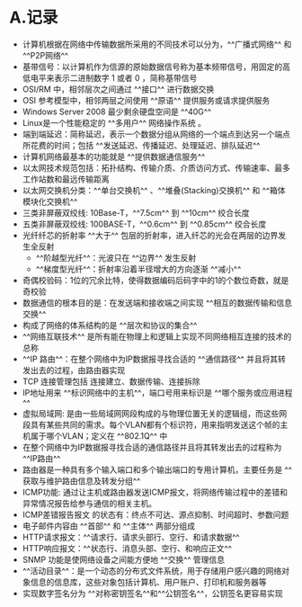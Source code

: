 # A.记录
* 计算机根据在网络中传输数据所采用的不同技术可以分为，^^广播式网络^^ 和 ^^P2P网络^^
* 基带信号：以计算机作为信源的原始数据信号称为基本频带信号，用固定的高低电平来表示二进制数字 1 或者 0 ，简称基带信号
* OSI/RM 中，相邻层次之间通过 ^^接口^^ 进行数据交换
* OSI 参考模型中，相邻两层之间使用 ^^原语^^ 提供服务或请求提供服务
* Windows Server 2008 最少剩余硬盘空间是 ^^40G^^
* Linux是一个性能稳定的 ^^多用户^^ 网络操作系统 。
* 端到端延迟：简称延迟，表示一个数据分组从网络的一个端点到达另一个端点所花费的时间；包括 ^^发送延迟、传播延迟、处理延迟、排队延迟^^
* 计算机网络最基本的功能就是 ^^提供数据通信服务^^
* 以太网技术规范包括：拓扑结构、传输介质、介质访问方式、传输速率、最多工作站数和最远传输距离
* 以太网交换机分类：^^单台交换机^^ 、^^堆叠(Stacking)交换机^^ 和 ^^箱体模块化交换机^^
* 三类非屏蔽双绞线: 10Base-T，^^7.5cm^^ 到 ^^10cm^^ 绞合长度
* 五类非屏蔽双绞线: 100BASE-T，^^0.6cm^^ 到 ^^0.85cm^^ 绞合长度
* 光纤纤芯的折射率 ^^大于^^ 包层的折射率，进入纤芯的光会在两层的边界发生全反射
    * ^^阶越型光纤^^：光波只在 ^^边界^^ 发生反射
    * ^^梯度型光纤^^：折射率沿着半径增大的方向逐渐 ^^减小^^
* 奇偶校验码：1位的冗余比特，使得数据编码后码字中的1的个数位奇数，就是奇校验
* 数据通信的根本目的是：在发送端和接收端之间实现 ^^相互的数据传输和信息交换^^
* 构成了网络的体系结构的是 ^^层次和协议的集合^^
* ^^网络互联技术^^ 是所有能在物理上和逻辑上实现不同网络相互连接的技术的总称 
* ^^IP 路由^^：在整个网络中为IP数据报寻找合适的 ^^通信路径^^ 并且将其转发出去的过程，由路由器实现
* TCP 连接管理包括 连接建立、数据传输、连接拆除
* IP地址用来 ^^标识网络中的主机^^，端口号用来标识是 ^^哪个服务或应用进程^^
* 虚拟局域网: 是由一些局域网网段构成的与物理位置无关的逻辑组，而这些网段具有某些共同的需求。每个VLAN都有个标识符，用来指明发送这个帧的主机属于哪个VLAN；定义在 ^^802.1Q^^ 中
* 在整个网络中为IP数据报寻找合适的通信路径并且将其转发出去的过程称为 ^^IP路由^^
* 路由器是一种具有多个输入端口和多个输出端口的专用计算机，主要任务是 ^^获取与维护路由信息及转发分组^^
* ICMP功能: 通过让主机或路由器发送ICMP报文，将网络传输过程中的差错和异常情况报告给参与通信的相关主机。
* ICMP差错报告报文 的状态有：终点不可达、源点抑制、时间超时、参数问题
* 电子邮件内容由 ^^首部^^ 和 ^^主体^^ 两部分组成
* HTTP请求报文：^^请求行、请求头部行、空行、和请求数据^^
* HTTP响应报文：^^状态行、消息头部、空行、和响应正文^^
* SNMP 功能是使网络设备之间能方便地 ^^交换^^ 管理信息
* ^^活动目录^^：是一个动态的分布式文件系统，用于存储用户感兴趣的网络对象信息的信息库，这些对象包括计算机、用户账户、打印机和服务器等
* 实现数字签名分为 ^^对称密钥签名^^和^^公钥签名^^，公钥签名更容易实现